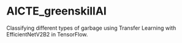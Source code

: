 # AICTE_greenskillAI
Classifying different types of garbage using Transfer Learning with EfficientNetV2B2 in TensorFlow.
